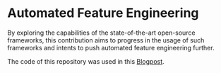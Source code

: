 # Automated Feature Engineering

By exploring the capabilities of the state-of-the-art open-source frameworks, this contribution aims to progress in the usage of such frameworks and intents to push automated feature engineering further.

The code of this repository was used in this [Blogpost](https://www.inovex.de/blog/automated-feature-engineering-open-source-libraries/).

 
